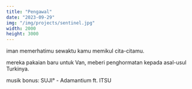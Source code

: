 ```yaml
---
title: "Pengawal"
date: "2023-09-29"
img: "/img/projects/sentinel.jpg"
width: 2000
height: 3000
---
```


iman memerhatimu sewaktu kamu memikul cita-citamu.

mereka pakaian baru untuk Van, meberi penghormatan kepada asal-usul Turkinya.

musik bonus: SUJI° - Adamantium ft. ITSU
